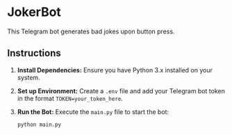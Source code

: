 # JokerBot

This Telegram bot generates bad jokes upon button press.

## Instructions

1. **Install Dependencies:**
   Ensure you have Python 3.x installed on your system.

2. **Set up Environment:**
   Create a `.env` file and add your Telegram bot token in the format `TOKEN=your_token_here`.

3. **Run the Bot:**
   Execute the `main.py` file to start the bot:
   ```bash
   python main.py
